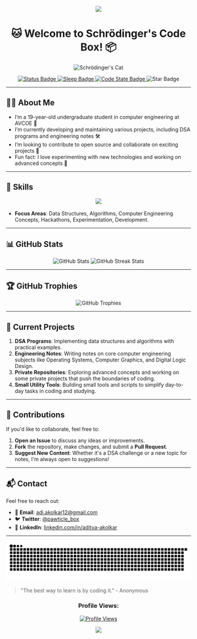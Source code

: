 <div align="center">
    <img src="https://capsule-render.vercel.app/api?animation=fadeIn&type=waving&color=gradient&height=200&fontAlignY=40"/>
</div>

<h1 align="center">🐱 Welcome to Schrödinger's Code Box! 📦</h1>

<p align="center">
    <img src="https://github.com/schrodingerspet/schrodingerspet/assets/161422183/aa3705a1-b0b0-4883-9588-8aa0ac08d404" alt="Schrödinger's Cat" />
</p>


<p align="center">
    <a href="https://en.wikipedia.org/wiki/Data_structure">
        <img src="https://img.shields.io/badge/status-learning%20DSA%20and%20CS%20concepts-brightgreen" alt="Status Badge" />
    </a>
    <a href="https://en.wikipedia.org/wiki/Schr%C3%B6dinger%27s_cat">
        <img src="https://img.shields.io/badge/sleep-intermittent-red" alt="Sleep Badge" />
    </a>
    <a href="https://en.wikipedia.org/wiki/Computer_engineering">
        <img src="https://img.shields.io/badge/code-DSA%20and%20notes%20in%20progress-yellow" alt="Code State Badge" />
    </a>
      <img src="https://img.shields.io/static/v1?label=%F0%9F%8C%9F&message=If%20Useful&style=style=flat&color=BC4E99" alt="Star Badge"/>
</a>


---

## 👨‍🎓 About Me

<div align="start">
<ul>
    <li>I’m a 19-year-old undergraduate student in computer engineering at AVCOE 🚀</li>
    <li>I’m currently developing and maintaining various projects, including DSA programs and engineering notes 🛠️</li>
    <li>I’m looking to contribute to open source and collaborate on exciting projects 🙌</li>
    <li>Fun fact: I love experimenting with new technologies and working on advanced concepts 👾</li>
</ul>

</div>

---

## 🚀 Skills

<p align="center">
  <a href="https://go-skill-icons.vercel.app/">
    <img src="https://go-skill-icons.vercel.app/api/icons?i=git,androidstudio,vscode,cpp,python,java,gradle,github" />
  </a>
</p>

- **Focus Areas**: Data Structures, Algorithms, Computer Engineering Concepts, Hackathons, Experimentation, Development.

---

## 📊 GitHub Stats

<p align="center">
     <picture>
         <source media="(prefers-color-scheme: dark)" srcset="https://github-readme-stats.vercel.app/api?username=schrodingerspet&show_icons=true&theme=gruvbox">
         <source media="(prefers-color-scheme: light)" srcset="https://github-readme-stats.vercel.app/api?username=schrodingerspet&show_icons=true&theme=default">
         <img src="https://github-readme-stats.vercel.app/api?username=schrodingerspet&show_icons=true&theme=default" alt="GitHub Stats">
     </picture>

 <picture>
         <source media="(prefers-color-scheme: dark)" srcset="https://github-readme-streak-stats.herokuapp.com/?user=schrodingerspet&theme=gruvbox">
         <source media="(prefers-color-scheme: light)" srcset="https://github-readme-streak-stats.herokuapp.com/?user=schrodingerspet&theme=default">
         <img src="https://github-readme-streak-stats.herokuapp.com/?user=schrodingerspet&theme=default" alt="GitHub Streak Stats">
     </picture>
</p>


---

## 🏆 GitHub Trophies

<p align="center">
     <picture>
         <source media="(prefers-color-scheme: dark)" srcset="https://github-profile-trophy.vercel.app/?username=schrodingerspet&theme=radical">
         <source media="(prefers-color-scheme: light)" srcset="https://github-profile-trophy.vercel.app/?username=schrodingerspet&theme=flat">
         <img src="https://github-profile-trophy.vercel.app/?username=schrodingerspet&theme=flat" alt="GitHub Trophies">
     </picture>
</p>


---

## 📝 Current Projects

1. **DSA Programs**: Implementing data structures and algorithms with practical examples.
2. **Engineering Notes**: Writing notes on core computer engineering subjects like Operating Systems, Computer Graphics, and Digital Logic Design.
3. **Private Repositories**: Exploring advanced concepts and working on some private projects that push the boundaries of coding.
4. **Small Utility Tools**: Building small tools and scripts to simplify day-to-day tasks in coding and studying.

---

## 🤝 Contributions

If you'd like to collaborate, feel free to:
1. **Open an Issue** to discuss any ideas or improvements.
2. **Fork** the repository, make changes, and submit a **Pull Request**.
3. **Suggest New Content**: Whether it's a DSA challenge or a new topic for notes, I'm always open to suggestions!

---

## 📬 Contact

Feel free to reach out:

- 📧 **Email**: adi.akolkar12@gmail.com
- 🐦 **Twitter**: [@pawticle_box](https://twitter.com/pawticle_box)
- 💼 **LinkedIn**: [linkedin.com/in/aditya-akolkar](https://linkedin.com/in/aditya-akolkar)

---

![Snake animation Contribution Graph](https://raw.githubusercontent.com/schrodingerspet/schrodingerspet/output/github-contribution-grid-snake-dark.svg)


> "The best way to learn is by coding it." - Anonymous

<h3 align="center">Profile Views:</h3>

<p align="center">
    <a href="https://visitcount.itsvg.in/api?id=schrodingerspet&label=Profile%20Views&color=6&icon=1&pretty=true">
        <img src="https://visitcount.itsvg.in/api?id=schrodingerspe&label=Profile%20Views&color=6&icon=1&pretty=true" alt="Profile Views">
    </a>
</p>

<div align="center">
  <img src="https://capsule-render.vercel.app/api?type=waving&color=gradient&height=200&section=footer"/>
</div>
